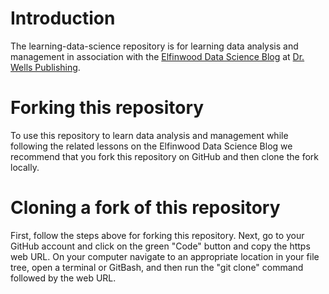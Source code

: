 # Introduction
The learning-data-science repository is for learning data analysis and management in association with the [Elfinwood Data Science Blog](https://drwellsorg.wordpress.com/elfinwood-data-science/) at [Dr. Wells Publishing](www.drwells.org).

# Forking this repository
To use this repository to learn data analysis and management while following the related lessons on the Elfinwood Data Science Blog we recommend that you fork this repository on GitHub and then clone the fork locally. 

# Cloning a fork of this repository
First, follow the steps above for forking this repository. Next, go to your GitHub account and click on the green "Code" button and copy the https web URL. On your computer navigate to an appropriate location in your file tree, open a terminal or GitBash, and then run the "git clone" command followed by the web URL.

